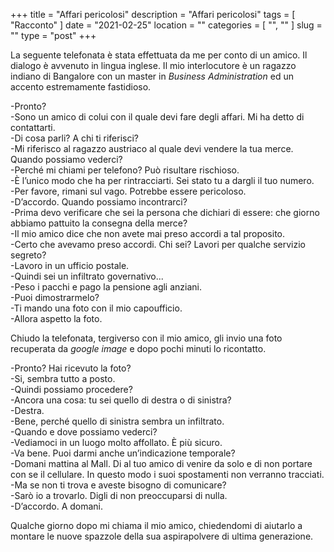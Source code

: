 +++
title = "Affari pericolosi"
description = "Affari pericolosi"
tags = [ "Racconto" ]
date = "2021-02-25"
location = ""
categories = [
  "",
  ""
]
slug = ""
type = "post"
+++

La seguente telefonata è stata effettuata da me per conto di un amico. Il dialogo è avvenuto in lingua inglese. Il mio interlocutore è un ragazzo indiano di Bangalore con un master in <i>Business Administration</i> ed un accento estremamente fastidioso.


-Pronto?<br>
-Sono un amico di colui con il quale devi fare degli affari. Mi ha detto di contattarti.<br>
-Di cosa parli? A chi ti riferisci?<br>
-Mi riferisco al ragazzo austriaco al quale devi vendere la tua merce. Quando possiamo vederci?<br>
-Perché mi chiami per telefono? Può risultare rischioso.<br>
-È l’unico modo che ha per rintracciarti. Sei stato tu a dargli il tuo numero.<br>
-Per favore, rimani sul vago. Potrebbe essere pericoloso.<br>
-D’accordo. Quando possiamo incontrarci?<br>
-Prima devo verificare che sei la persona che dichiari di essere: che giorno abbiamo pattuito la consegna della merce?<br>
-Il mio amico dice che non avete mai preso accordi a tal proposito.<br>
-Certo che avevamo preso accordi. Chi sei? Lavori per qualche servizio segreto?<br>
-Lavoro in un ufficio postale.<br>
-Quindi sei un infiltrato governativo...<br>
-Peso i pacchi e pago la pensione agli anziani.<br>
-Puoi dimostrarmelo?<br>
-Ti mando una foto con il mio capoufficio.<br>
-Allora aspetto la foto.<br>

Chiudo la telefonata, tergiverso con il mio amico, gli invio una foto recuperata da <i>google image</i> e dopo pochi minuti lo ricontatto.

-Pronto? Hai ricevuto la foto?<br>
-Si, sembra tutto a posto.<br>
-Quindi possiamo procedere?<br>
-Ancora una cosa: tu sei quello di destra o di sinistra?<br>
-Destra.<br>
-Bene, perché quello di sinistra sembra un infiltrato.<br>
-Quando e dove possiamo vederci?<br>
-Vediamoci in un luogo molto affollato. È più sicuro.<br>
-Va bene. Puoi darmi anche un’indicazione temporale?<br>
-Domani mattina al Mall. Di al tuo amico di venire da solo e di non portare con se il cellulare. In questo modo i suoi spostamenti non verranno tracciati.<br>
-Ma se non ti trova e aveste bisogno di comunicare?<br>
-Sarò io a trovarlo. Digli di non preoccuparsi di nulla.<br>
-D’accordo. A domani.<br>

Qualche giorno dopo mi chiama il mio amico, chiedendomi di aiutarlo a montare le nuove spazzole della sua aspirapolvere di ultima generazione.
